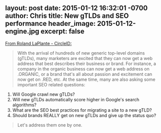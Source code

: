 layout: post
date: 2015-01-12 16:32:01 -0700
author: Chris
title: New gTLDs and SEO performance
header_image: 2015-01-12-engine.jpg
excerpt: false
----

[From Roland LaPlante - CircleID:](http://www.circleid.com/posts/20150112_new_gtlds_show_promising_seo_performance/)

> With the arrival of hundreds of new generic top-level domains (gTLDs), many marketers are excited that they can now get a web address that best describes their business or brand. For instance, a company in the organic business can now get a web address on .ORGANIC, or a brand that's all about passion and excitement can now get on .RED, etc. At the same time, many are also asking some important SEO related questions:
> 
1. Will Google crawl new gTLDs?
2. Will new gTLDs automatically score higher in Google's search algorithms?
3. What are the SEO best practices for migrating a site to a new gTLD?
4. Should brands REALLY get on new gTLDs and give up the status quo?
> 
> Let's address them one by one.